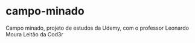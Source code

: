 # campo-minado
Campo minado, projeto de estudos da Udemy, com o professor Leonardo Moura Leitão da Cod3r
